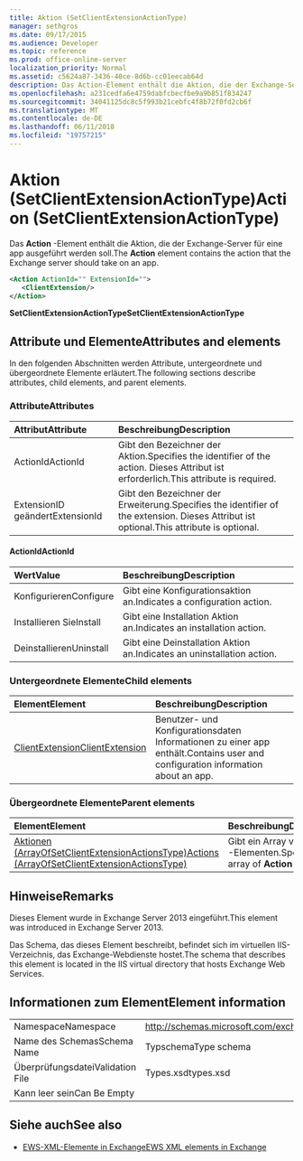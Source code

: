 ```yaml
---
title: Aktion (SetClientExtensionActionType)
manager: sethgros
ms.date: 09/17/2015
ms.audience: Developer
ms.topic: reference
ms.prod: office-online-server
localization_priority: Normal
ms.assetid: c5624a87-3436-40ce-8d6b-cc01eecab64d
description: Das Action-Element enthält die Aktion, die der Exchange-Server für eine app ausgeführt werden soll.
ms.openlocfilehash: a231cedfa6e4759dabfcbecfbe9a9b851f834247
ms.sourcegitcommit: 34041125dc8c5f993b21cebfc4f8b72f0fd2cb6f
ms.translationtype: MT
ms.contentlocale: de-DE
ms.lasthandoff: 06/11/2018
ms.locfileid: "19757215"
---
```

# <a name="action-setclientextensionactiontype"></a><span data-ttu-id="1bf6a-103">Aktion (SetClientExtensionActionType)</span><span class="sxs-lookup"><span data-stu-id="1bf6a-103">Action (SetClientExtensionActionType)</span></span>

<span data-ttu-id="1bf6a-104">Das **Action** -Element enthält die Aktion, die der Exchange-Server für eine app ausgeführt werden soll.</span><span class="sxs-lookup"><span data-stu-id="1bf6a-104">The **Action** element contains the action that the Exchange server should take on an app.</span></span> 
  
```XML
<Action ActionId="" ExtensionId="">
   <ClientExtension/>
</Action>
```

 <span data-ttu-id="1bf6a-105">**SetClientExtensionActionType**</span><span class="sxs-lookup"><span data-stu-id="1bf6a-105">**SetClientExtensionActionType**</span></span>
## <a name="attributes-and-elements"></a><span data-ttu-id="1bf6a-106">Attribute und Elemente</span><span class="sxs-lookup"><span data-stu-id="1bf6a-106">Attributes and elements</span></span>

<span data-ttu-id="1bf6a-107">In den folgenden Abschnitten werden Attribute, untergeordnete und übergeordnete Elemente erläutert.</span><span class="sxs-lookup"><span data-stu-id="1bf6a-107">The following sections describe attributes, child elements, and parent elements.</span></span>
  
### <a name="attributes"></a><span data-ttu-id="1bf6a-108">Attribute</span><span class="sxs-lookup"><span data-stu-id="1bf6a-108">Attributes</span></span>

|<span data-ttu-id="1bf6a-109">**Attribut**</span><span class="sxs-lookup"><span data-stu-id="1bf6a-109">**Attribute**</span></span>|<span data-ttu-id="1bf6a-110">**Beschreibung**</span><span class="sxs-lookup"><span data-stu-id="1bf6a-110">**Description**</span></span>|
|:-----|:-----|
|<span data-ttu-id="1bf6a-111">ActionId</span><span class="sxs-lookup"><span data-stu-id="1bf6a-111">ActionId</span></span>  <br/> |<span data-ttu-id="1bf6a-112">Gibt den Bezeichner der Aktion.</span><span class="sxs-lookup"><span data-stu-id="1bf6a-112">Specifies the identifier of the action.</span></span> <span data-ttu-id="1bf6a-113">Dieses Attribut ist erforderlich.</span><span class="sxs-lookup"><span data-stu-id="1bf6a-113">This attribute is required.</span></span>  <br/> |
|<span data-ttu-id="1bf6a-114">ExtensionID geändert</span><span class="sxs-lookup"><span data-stu-id="1bf6a-114">ExtensionId</span></span>  <br/> |<span data-ttu-id="1bf6a-115">Gibt den Bezeichner der Erweiterung.</span><span class="sxs-lookup"><span data-stu-id="1bf6a-115">Specifies the identifier of the extension.</span></span> <span data-ttu-id="1bf6a-116">Dieses Attribut ist optional.</span><span class="sxs-lookup"><span data-stu-id="1bf6a-116">This attribute is optional.</span></span>  <br/> |
   
#### <a name="actionid"></a><span data-ttu-id="1bf6a-117">ActionId</span><span class="sxs-lookup"><span data-stu-id="1bf6a-117">ActionId</span></span>

|<span data-ttu-id="1bf6a-118">**Wert**</span><span class="sxs-lookup"><span data-stu-id="1bf6a-118">**Value**</span></span>|<span data-ttu-id="1bf6a-119">**Beschreibung**</span><span class="sxs-lookup"><span data-stu-id="1bf6a-119">**Description**</span></span>|
|:-----|:-----|
|<span data-ttu-id="1bf6a-120">Konfigurieren</span><span class="sxs-lookup"><span data-stu-id="1bf6a-120">Configure</span></span>  <br/> |<span data-ttu-id="1bf6a-121">Gibt eine Konfigurationsaktion an.</span><span class="sxs-lookup"><span data-stu-id="1bf6a-121">Indicates a configuration action.</span></span>  <br/> |
|<span data-ttu-id="1bf6a-122">Installieren Sie</span><span class="sxs-lookup"><span data-stu-id="1bf6a-122">Install</span></span>  <br/> |<span data-ttu-id="1bf6a-123">Gibt eine Installation Aktion an.</span><span class="sxs-lookup"><span data-stu-id="1bf6a-123">Indicates an installation action.</span></span>  <br/> |
|<span data-ttu-id="1bf6a-124">Deinstallieren</span><span class="sxs-lookup"><span data-stu-id="1bf6a-124">Uninstall</span></span>  <br/> |<span data-ttu-id="1bf6a-125">Gibt eine Deinstallation Aktion an.</span><span class="sxs-lookup"><span data-stu-id="1bf6a-125">Indicates an uninstallation action.</span></span>  <br/> |
   
### <a name="child-elements"></a><span data-ttu-id="1bf6a-126">Untergeordnete Elemente</span><span class="sxs-lookup"><span data-stu-id="1bf6a-126">Child elements</span></span>

|<span data-ttu-id="1bf6a-127">**Element**</span><span class="sxs-lookup"><span data-stu-id="1bf6a-127">**Element**</span></span>|<span data-ttu-id="1bf6a-128">**Beschreibung**</span><span class="sxs-lookup"><span data-stu-id="1bf6a-128">**Description**</span></span>|
|:-----|:-----|
|[<span data-ttu-id="1bf6a-129">ClientExtension</span><span class="sxs-lookup"><span data-stu-id="1bf6a-129">ClientExtension</span></span>](clientextension.md) <br/> |<span data-ttu-id="1bf6a-130">Benutzer- und Konfigurationsdaten Informationen zu einer app enthält.</span><span class="sxs-lookup"><span data-stu-id="1bf6a-130">Contains user and configuration information about an app.</span></span>  <br/> |
   
### <a name="parent-elements"></a><span data-ttu-id="1bf6a-131">Übergeordnete Elemente</span><span class="sxs-lookup"><span data-stu-id="1bf6a-131">Parent elements</span></span>

|<span data-ttu-id="1bf6a-132">**Element**</span><span class="sxs-lookup"><span data-stu-id="1bf6a-132">**Element**</span></span>|<span data-ttu-id="1bf6a-133">**Beschreibung**</span><span class="sxs-lookup"><span data-stu-id="1bf6a-133">**Description**</span></span>|
|:-----|:-----|
|[<span data-ttu-id="1bf6a-134">Aktionen (ArrayOfSetClientExtensionActionsType)</span><span class="sxs-lookup"><span data-stu-id="1bf6a-134">Actions (ArrayOfSetClientExtensionActionsType)</span></span>](actions-arrayofsetclientextensionactionstype.md) <br/> |<span data-ttu-id="1bf6a-135">Gibt ein Array von **Action** -Elementen.</span><span class="sxs-lookup"><span data-stu-id="1bf6a-135">Specifies an array of **Action** elements.</span></span>  <br/> |
   
## <a name="remarks"></a><span data-ttu-id="1bf6a-136">Hinweise</span><span class="sxs-lookup"><span data-stu-id="1bf6a-136">Remarks</span></span>

<span data-ttu-id="1bf6a-137">Dieses Element wurde in Exchange Server 2013 eingeführt.</span><span class="sxs-lookup"><span data-stu-id="1bf6a-137">This element was introduced in Exchange Server 2013.</span></span>
  
<span data-ttu-id="1bf6a-138">Das Schema, das dieses Element beschreibt, befindet sich im virtuellen IIS-Verzeichnis, das Exchange-Webdienste hostet.</span><span class="sxs-lookup"><span data-stu-id="1bf6a-138">The schema that describes this element is located in the IIS virtual directory that hosts Exchange Web Services.</span></span>
  
## <a name="element-information"></a><span data-ttu-id="1bf6a-139">Informationen zum Element</span><span class="sxs-lookup"><span data-stu-id="1bf6a-139">Element information</span></span>

|||
|:-----|:-----|
|<span data-ttu-id="1bf6a-140">Namespace</span><span class="sxs-lookup"><span data-stu-id="1bf6a-140">Namespace</span></span>  <br/> |http://schemas.microsoft.com/exchange/services/2006/types  <br/> |
|<span data-ttu-id="1bf6a-141">Name des Schemas</span><span class="sxs-lookup"><span data-stu-id="1bf6a-141">Schema Name</span></span>  <br/> |<span data-ttu-id="1bf6a-142">Typschema</span><span class="sxs-lookup"><span data-stu-id="1bf6a-142">Type schema</span></span>  <br/> |
|<span data-ttu-id="1bf6a-143">Überprüfungsdatei</span><span class="sxs-lookup"><span data-stu-id="1bf6a-143">Validation File</span></span>  <br/> |<span data-ttu-id="1bf6a-144">Types.xsd</span><span class="sxs-lookup"><span data-stu-id="1bf6a-144">types.xsd</span></span>  <br/> |
|<span data-ttu-id="1bf6a-145">Kann leer sein</span><span class="sxs-lookup"><span data-stu-id="1bf6a-145">Can Be Empty</span></span>  <br/> ||
   
## <a name="see-also"></a><span data-ttu-id="1bf6a-146">Siehe auch</span><span class="sxs-lookup"><span data-stu-id="1bf6a-146">See also</span></span>

- [<span data-ttu-id="1bf6a-147">EWS-XML-Elemente in Exchange</span><span class="sxs-lookup"><span data-stu-id="1bf6a-147">EWS XML elements in Exchange</span></span>](ews-xml-elements-in-exchange.md)

